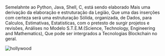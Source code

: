 Semelahnte ao Python, Java, Shell, C, está sendo elaborado
Mais uma derivação da elaboração e estruturação da Legião,
Que uma das inserções com certeza será uma estruturação 
Sólida, organizada, de Dados, para Calculos, Estimativas,
Estatisticas, com o pretesto de surgir projetos e revisões,
Análises no Modelo S.T.E.M.(Science, Technology, Engineering and Mathematics),
Que pode ser intergrados a Tecnologias Blockchain no geral.

![hollywood](https://github.com/Nicolau-369/Jupyter/assets/160781135/581ee0bb-813b-4dc5-89ae-c49ab904df91)

